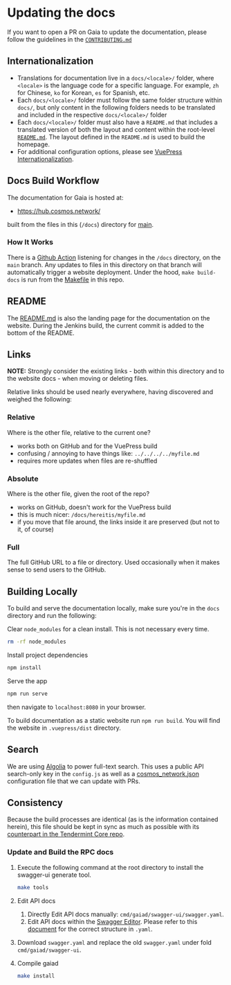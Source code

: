 <!--
parent:
  order: false
-->

# Updating the docs

If you want to open a PR on Gaia to update the documentation, please follow the
guidelines in the
[`CONTRIBUTING.md`](https://github.com/cosmos/gaia/tree/main/CONTRIBUTING.md)

## Internationalization

- Translations for documentation live in a `docs/<locale>/` folder, where
  `<locale>` is the language code for a specific language. For example, `zh` for
  Chinese, `ko` for Korean, `es` for Spanish, etc.
- Each `docs/<locale>/` folder must follow the same folder structure within
  `docs/`, but only content in the following folders needs to be translated and
  included in the respective `docs/<locale>/` folder
- Each `docs/<locale>/` folder must also have a `README.md` that includes a
  translated version of both the layout and content within the root-level
  [`README.md`](https://github.com/cosmos/cosmos-sdk/tree/master/docs/README.md).
  The layout defined in the `README.md` is used to build the homepage.
- For additional configuration options, please see
  [VuePress Internationalization](https://vuepress.vuejs.org/guide/i18n.html).

## Docs Build Workflow

The documentation for Gaia is hosted at:

- <https://hub.cosmos.network/>

built from the files in this (`/docs`) directory for
[main](https://github.com/cosmos/gaia/tree/main/docs).

### How It Works

There is a
[Github Action](https://github.com/cosmos/gaia/blob/main/.github/workflows/docs.yml)
listening for changes in the `/docs` directory, on the `main` branch. Any
updates to files in this directory on that branch will automatically trigger a
website deployment. Under the hood, `make build-docs` is run from the
[Makefile](https://github.com/cosmos/gaia/blob/main/Makefile) in this repo.

## README

The [README.md](./README.md) is also the landing page for the documentation on
the website. During the Jenkins build, the current commit is added to the bottom
of the README.

## Links

**NOTE:** Strongly consider the existing links - both within this directory and
to the website docs - when moving or deleting files.

Relative links should be used nearly everywhere, having discovered and weighed
the following:

### Relative

Where is the other file, relative to the current one?

- works both on GitHub and for the VuePress build
- confusing / annoying to have things like: `../../../../myfile.md`
- requires more updates when files are re-shuffled

### Absolute

Where is the other file, given the root of the repo?

- works on GitHub, doesn't work for the VuePress build
- this is much nicer: `/docs/hereitis/myfile.md`
- if you move that file around, the links inside it are preserved (but not to
  it, of course)

### Full

The full GitHub URL to a file or directory. Used occasionally when it makes
sense to send users to the GitHub.

## Building Locally

To build and serve the documentation locally, make sure you're in the `docs`
directory and run the following:

Clear `node_modules` for a clean install. This is not necessary every time.

```bash
rm -rf node_modules
```

Install project dependencies

```bash
npm install
```

Serve the app

```bash
npm run serve
```

then navigate to `localhost:8080` in your browser.

To build documentation as a static website run `npm run build`. You will find
the website in `.vuepress/dist` directory.

## Search

We are using [Algolia](https://www.algolia.com) to power full-text search. This
uses a public API search-only key in the `config.js` as well as a
[cosmos_network.json](https://github.com/algolia/docsearch-configs/blob/master/configs/cosmos_network.json)
configuration file that we can update with PRs.

## Consistency

Because the build processes are identical (as is the information contained
herein), this file should be kept in sync as much as possible with its
[counterpart in the Tendermint Core repo](https://github.com/tendermint/tendermint/blob/master/docs/DOCS_README.md).

### Update and Build the RPC docs

1. Execute the following command at the root directory to install the swagger-ui
   generate tool.

   ```bash
   make tools
   ```

2. Edit API docs
   1. Directly Edit API docs manually: `cmd/gaiad/swagger-ui/swagger.yaml`.
   2. Edit API docs within the [Swagger Editor](https://editor.swagger.io/).
      Please refer to this
      [document](https://swagger.io/docs/specification/2-0/basic-structure/) for
      the correct structure in `.yaml`.

3. Download `swagger.yaml` and replace the old `swagger.yaml` under fold
   `cmd/gaiad/swagger-ui`.

4. Compile gaiad

   ```bash
   make install
   ```
